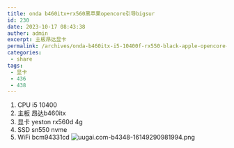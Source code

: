 ```yaml
---
title: onda b460itx+rx560黑苹果opencore引导bigsur
id: 230
date: 2023-10-17 08:43:38
auther: admin
excerpt: 主板昂达显卡
permalink: /archives/onda-b460itx-i5-10400f-rx550-black-apple-opencore-boot-mac-os-111
categories:
 - share
tags: 
 - 显卡
 - 436
 - 438
---
```


 1. CPU i5 10400
 2. 主板 昂达b460itx
 3. 显卡 yeston rx560d 4g
 4. SSD sn550 nvme 
 5. WiFi bcm94331cd
![uugai.com-b4348-16149290981994.png][1]


  [1]: https://blog.asbid.cn/usr/uploads/2021/03/4170057593.png